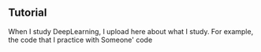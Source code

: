 ## Tutorial 

 When I study DeepLearning, I upload here about what I study. For example, the code that I practice with Someone' code 
 
 
 
